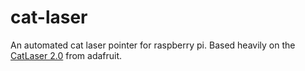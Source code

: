 # cat-laser

An automated cat laser pointer for raspberry pi. Based heavily on the [CatLaser 2.0](https://github.com/adafruit/CatLaser2) from adafruit.
